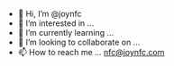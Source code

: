 - 👋 Hi, I’m @joynfc
- 👀 I’m interested in ...
- 🌱 I’m currently learning ...
- 💞️ I’m looking to collaborate on ...
- 📫 How to reach me ... nfc@joynfc.com

<!---
joynfc/joynfc is a ✨ special ✨ repository because its `README.md` (this file) appears on your GitHub profile.
You can click the Preview link to take a look at your changes.
--->
